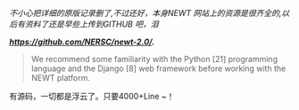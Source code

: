 *不小心把详细的原版记录删了,不过还好，本身NEWT 网站上的资源是很齐全的,以后有资料了还是早些上传到GITHUB 吧，泪*

***https://github.com/NERSC/newt-2.0/.***
>We recommend some familiarity with the Python [21] programming language and the Django [8] web framework before working with the NEWT
platform.

有源码，一切都是浮云了。只要4000+Line ~！
